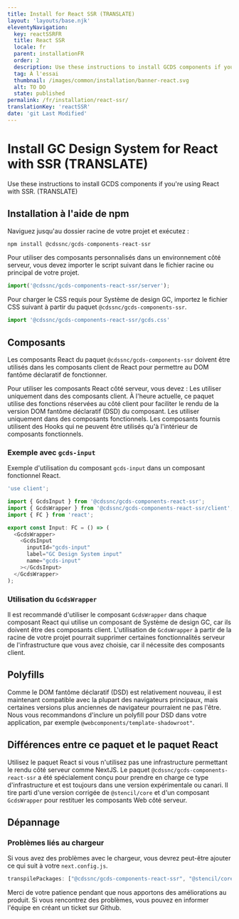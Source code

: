 ```yaml
---
title: Install for React SSR (TRANSLATE)
layout: 'layouts/base.njk'
eleventyNavigation:
  key: reactSSRFR
  title: React SSR
  locale: fr
  parent: installationFR
  order: 2
  description: Use these instructions to install GCDS components if you're using React with SSR (e.g. NextJS). (TRANSLATE)
  tag: À l'essai
  thumbnail: /images/common/installation/banner-react.svg
  alt: TO DO
  state: published
permalink: /fr/installation/react-ssr/
translationKey: 'reactSSR'
date: 'git Last Modified'
---
```


# Install GC Design System for React with SSR (TRANSLATE)

Use these instructions to install GCDS components if you're using React with SSR. (TRANSLATE)

## Installation à l'aide de npm

Naviguez jusqu'au dossier racine de votre projet et exécutez :

```js
npm install @cdssnc/gcds-components-react-ssr
```

Pour utiliser des composants personnalisés dans un environnement côté serveur, vous devez importer le script suivant dans le fichier racine ou principal de votre projet.

```js
import('@cdssnc/gcds-components-react-ssr/server');
```

Pour charger le CSS requis pour Système de design GC, importez le fichier CSS suivant à partir du paquet <code>@cdssnc/gcds-components-ssr</code>.

```js
import '@cdssnc/gcds-components-react-ssr/gcds.css'
```

## Composants

Les composants React du paquet <code>@cdssnc/gcds-components-ssr</code> doivent être utilisés dans les composants client de React pour permettre au DOM fantôme déclaratif de fonctionner.

Pour utiliser les composants React côté serveur, vous devez : Les utiliser uniquement dans des composants client. À l'heure actuelle, ce paquet utilise des fonctions réservées au côté client pour faciliter le rendu de la version DOM fantôme déclaratif (DSD) du composant. Les utiliser uniquement dans des composants fonctionnels. Les composants fournis utilisent des Hooks qui ne peuvent être utilisés qu'à l'intérieur de composants fonctionnels.

### Exemple avec <code>gcds-input</code>

Exemple d'utilisation du composant <code>gcds-input</code> dans un composant fonctionnel React.

```js
'use client';

import { GcdsInput } from '@cdssnc/gcds-components-react-ssr';
import { GcdsWrapper } from '@cdssnc/gcds-components-react-ssr/client';
import { FC } from 'react';

export const Input: FC = () => (
  <GcdsWrapper>
    <GcdsInput
      inputId="gcds-input"
      label="GC Design System input"
      name="gcds-input"
    ></GcdsInput>
  </GcdsWrapper>
);
```

### Utilisation du <code>GcdsWrapper</code>

Il est recommandé d'utiliser le composant <code>GcdsWrapper</code> dans chaque composant React qui utilise un composant de Système de design GC, car ils doivent être des composants client. L'utilisation de <code>GcdsWrapper</code> à partir de la racine de votre projet pourrait supprimer certaines fonctionnalités serveur de l'infrastructure que vous avez choisie, car il nécessite des composants client.

## Polyfills

Comme le DOM fantôme déclaratif (DSD) est relativement nouveau, il est maintenant compatible avec la plupart des navigateurs principaux, mais <gcds-link href="https://caniuse.com/declarative-shadow-dom" external>certaines versions plus anciennes de navigateur pourraient ne pas l'être</gcds-link>. Nous vous recommandons d'inclure un polyfill pour DSD dans votre application, par exemple <code>@webcomponents/template-shadowroot"</code>.

## Différences entre ce paquet et le paquet React

Utilisez le paquet React si vous n'utilisez pas une infrastructure permettant le rendu côté serveur comme NextJS. Le paquet <code>@cdssnc/gcds-components-react-ssr</code> a été spécialement conçu pour prendre en charge ce type d'infrastructure et est toujours dans une version expérimentale ou canari. Il tire parti d'une version corrigée de <code>@stencil/core</code> et d'un composant <code>GcdsWrapper</code> pour restituer les composants Web côté serveur.

## Dépannage

### Problèmes liés au chargeur

Si vous avez des problèmes avec le chargeur, vous devrez peut-être ajouter ce qui suit à votre <code>next.config.js</code>.

```js
transpilePackages: ["@cdssnc/gcds-components-react-ssr", "@stencil/core"],
```

Merci de votre patience pendant que nous apportons des améliorations au produit. Si vous rencontrez des problèmes, vous pouvez en informer l'équipe en créant <gcds-link href="{{ links.githubCompsIssues }}" external>un ticket sur Github</gcds-link>.
